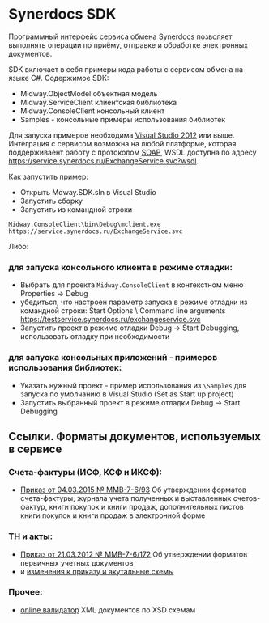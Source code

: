# Synerdocs SDK
Программный интерфейс сервиса обмена Synerdocs позволяет выполнять операции по приёму, отправке и обработке электронных документов.

SDK включает в себя примеры кода работы с сервисом обмена на языке C#. Содержимое SDK:
 * Midway.ObjectModel объектная модель
 * Midway.ServiceClient клиентская библиотека
 * Midway.ConsoleClient консольный клиент
 * Samples - консольные примеры использования библиотек

Для запуска примеров необходима [Visual Studio 2012](https://www.microsoft.com/ru-ru/download/details.aspx?id=30678) или выше. Интеграция с сервисом возможна на любой платформе, которая поддерживаент работу с протоколом [SOAP](https://ru.wikipedia.org/wiki/SOAP), WSDL доступна по адресу https://service.synerdocs.ru/ExchangeService.svc?wsdl.

Как запустить пример:
 * Открыть Mdway.SDK.sln в Visual Studio
 * Запустить сборку
 * Запустить из командной строки 
```
Midway.ConsoleClient\bin\Debug\mclient.exe https://service.synerdocs.ru/ExchangeService.svc
```

Либо:

### для запуска консольного клиента в режиме отладки:

 * Выбрать для проекта ```Midway.ConsoleClient``` в контекстном меню Properties -> Debug 
 * убедиться, что настроен параметр запуска в режиме отладки из командной строки:
    Start Options \ Command line arguments     
	https://testservice.synerdocs.ru/exchangeservice.svc
 * Запустить проект в режиме отладки Debug -> Start Debugging, использовать отладку при необходимости

### для запуска консольных приложений - примеров использования библиотек:

 * Указать нужный проект - пример использования из ```\Samples``` для запуска по умолчанию в Visual Studio (Set as Start up project)
 * Запустить выбранный проект в режиме отладки Debug -> Start Debugging 


## Ссылки. Форматы документов, используемых в сервисе

### Cчета-фактуры (ИСФ, КСФ и ИКСФ):

 * [Приказ от 04.03.2015 № ММВ-7-6/93](https://www.nalog.ru/rn18/about_fts/docs/5433729/)  Об утверждении форматов счета-фактуры, журнала учета полученных и выставленных счетов-фактур, книги покупок и книги продаж, дополнительных листов книги покупок и книги продаж в электронной форме

### ТН и акты:

 * [Приказ от 21.03.2012 № ММВ-7-6/172](https://www.nalog.ru/rn18/about_fts/docs/3908415/) Об утверждении форматов первичных учетных документов
 * и [изменения к приказу и акутальные схемы](https://www.nalog.ru/rn18/about_fts/docs/5330915/)

### Прочее:
 * [online валидатор](http://www.utilities-online.info/xsdvalidation/) XML документов по XSD схемам


